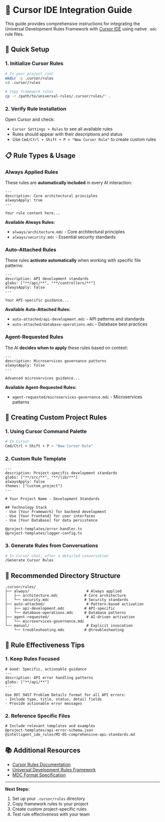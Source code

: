 # 🤖 Cursor IDE Integration Guide

This guide provides comprehensive instructions for integrating the Universal Development Rules Framework with [Cursor IDE](https://docs.cursor.com/context/rules) using native `.mdc` rule files.

## 🚀 Quick Setup

### 1. Initialize Cursor Rules

```bash
# In your project root
mkdir -p .cursor/rules
cd .cursor/rules

# Copy framework rules
cp -r /path/to/universal-rules/.cursor/rules/* .
```

### 2. Verify Rule Installation

Open Cursor and check:
- `Cursor Settings > Rules` to see all available rules
- Rules should appear with their descriptions and status
- Use `Cmd/Ctrl + Shift + P > "New Cursor Rule"` to create custom rules

## 📋 Rule Types & Usage

### Always Applied Rules
These rules are **automatically included** in every AI interaction:

```mdc
---
description: Core architectural principles
alwaysApply: true
---

Your rule content here...
```

**Available Always Rules:**
- `always/architecture.mdc` - Core architectural principles
- `always/security.mdc` - Essential security standards

### Auto-Attached Rules
These rules **activate automatically** when working with specific file patterns:

```mdc
---
description: API development standards
globs: ["**/api/**", "**/controllers/**"]
alwaysApply: false
---

Your API-specific guidance...
```

**Available Auto-Attached Rules:**
- `auto-attached/api-development.mdc` - API patterns and standards
- `auto-attached/database-operations.mdc` - Database best practices

### Agent-Requested Rules
The AI **decides when to apply** these rules based on context:

```mdc
---
description: Microservices governance patterns
alwaysApply: false
---

Advanced microservices guidance...
```

**Available Agent-Requested Rules:**
- `agent-requested/microservices-governance.mdc` - Microservices patterns

## 🔧 Creating Custom Project Rules

### 1. Using Cursor Command Palette

```bash
# In Cursor
Cmd/Ctrl + Shift + P > "New Cursor Rule"
```

### 2. Custom Rule Template

```mdc
---
description: Project-specific development standards
globs: ["**/src/**", "**/lib/**"]
alwaysApply: false
themes: ["custom_project"]
---

# Your Project Name - Development Standards

## Technology Stack
- Use [Your Framework] for backend development
- Use [Your Frontend] for user interfaces
- Use [Your Database] for data persistence

@project-templates/error-handler.ts
@project-templates/logger-config.ts
```

### 3. Generate Rules from Conversations

```bash
# In Cursor chat, after a detailed conversation
/Generate Cursor Rules
```

## 📁 Recommended Directory Structure

```
.cursor/rules/
├── always/                          # Always applied
│   ├── architecture.mdc            # Core architecture
│   └── security.mdc                # Security standards
├── auto-attached/                   # Pattern-based activation
│   ├── api-development.mdc         # API-specific
│   └── database-operations.mdc     # Database patterns
├── agent-requested/                 # AI-driven activation
│   └── microservices-governance.mdc
└── manual/                          # Explicit invocation
    └── troubleshooting.mdc         # @troubleshooting
```

## 🎯 Rule Effectiveness Tips

### 1. Keep Rules Focused
```mdc
# Good: Specific, actionable guidance
---
description: API error handling patterns
globs: ["**/api/**"]
---

Use RFC 9457 Problem Details format for all API errors:
- Include type, title, status, detail fields
- Provide actionable error messages
```

### 2. Reference Specific Files
```mdc
# Include relevant templates and examples
@project-templates/api-error-schema.json
@intelligent_ide_rules/MI-05-comprehensive-api-standards.md
```

## 📚 Additional Resources

- [Cursor Rules Documentation](https://docs.cursor.com/context/rules)
- [Universal Development Rules Framework](../README.md)
- [MDC Format Specification](https://docs.cursor.com/context/rules#example-mdc-rule)

---

**Next Steps:**
1. Set up your `.cursor/rules` directory
2. Copy framework rules to your project
3. Create custom project-specific rules
4. Test rule effectiveness with your team 